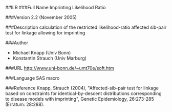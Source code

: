 ##ILR
###Full Name
Imprinting Likelihood Ratio

###Version
2.2 (November 2005)

###Description
calculation of the restricted likelihood-ratio affected sib-pair test for linkage allowing for imprinting

###Author
* Michael Knapp (Univ Bonn)
* Konstantin Strauch (Univ Marburg)

###URL
http://www.uni-bonn.de/~umt70e/soft.htm

###Language
SAS macro

###Reference
Knapp, Strauch (2004), "Affected-sib-pair test for linkage based on constraints for identical-by-descent distributions corresponding to disease models with imprinting", Genetic Epidemiology, 26:273-285 (Erratum: 28:288).


